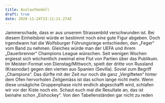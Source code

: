 ```yaml
---
title: Auslaufmodell
draft: true
date: 2020-11-24T23:11:21.274Z
---
```

Jammerschade, dass er aus unserem Strassenbild verschwunden ist. Bei diesem Einheitsbrei würde er bestimmt noch eine gute Figur abgeben. Doch irgendwann hat die Wolfsburger Führungsriege entschieden, den „Feger“ vom Band zu nehmen. Gleiches würde man der UEFA und ihrem „Dauerbrenner“ Champions  League wünschen. Seit wenigen Wochen ergiesst sich wöchentlich zweimal eine Flut von Partien über das Publikum. Im Meister-Format von Dienstag/Mittwoch, spielt der dritte von Russland (Krasnodar) gegen den vierten aus Spanien (Sevilla). Soviel zum Begriff „Champions“. Das dürfte mit der Zeit nur noch die ganz „Vergifteten“ hinter dem Ofen hervorholen Zeitgemäss ist das schon lange nicht mehr. Wenn diese unsägliche Gruppenphase nicht endlich abgeschafft wird, schlafen wir vor der Kiste noch ein. Schaut euch mal die Resultate an, das ist beinahe schon „Eishockey“. Von den Tabellenständen gar nicht zu reden